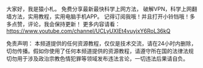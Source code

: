 大家好，我是猿小札。 免费分享最新最快科学上网方法， 破解VPN，科学上网翻墙方法，实用教程，实用电脑手机APP。 记得订阅我哦！并且打开小铃铛哦！多多点赞，评论，我会保持更新！ 
更多内容请看：https://www.youtube.com/channel/UCLyUXIEt4vuyjxY6RoL36kQ  


免责声明： 本频道提供的任何资源教程，仅仅是技术交流，请在24小时内删除，切勿传播。假如你使用了任何本频道提供的资源教程，请遵守所在国的法律法规 切勿用于涉及政治宗教色情犯罪等领域发布违法言论，一切违法后果请自负。
